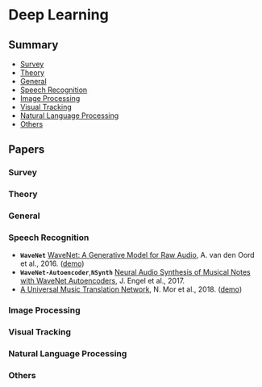 # Deep Learning

## Summary

* [Survey](#survey)
* [Theory](#theory)
* [General](#general)
* [Speech Recognition](#speech-recognition)
* [Image Processing](#image-processing)
* [Visual Tracking](#visual-tracking)
* [Natural Language Processing](#natural-language-processing)
* [Others](#others)

## Papers

### Survey

### Theory

### General

### Speech Recognition

* **`WaveNet`** [WaveNet: A Generative Model for Raw Audio](https://arxiv.org/abs/1609.03499), A. van den Oord et al., 2016. ([demo](https://deepmind.com/blog/wavenet-generative-model-raw-audio/))
* **`WaveNet-Autoencoder`**,**`NSynth`** [Neural Audio Synthesis of Musical Notes with WaveNet Autoencoders](https://arxiv.org/abs/1704.01279), J. Engel et al., 2017.
* [A Universal Music Translation Network](https://arxiv.org/abs/1805.07848), N. Mor et al., 2018. ([demo](https://research.fb.com/publications/a-universal-music-translation-network/))

### Image Processing

### Visual Tracking

### Natural Language Processing

### Others


